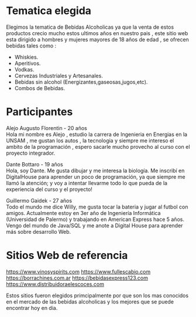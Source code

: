 # Tematica elegida
Elegimos la tematica de Bebidas Alcoholicas ya que la venta de estos productos  crecio mucho estos ultimos años en nuestro pais , este sitio web esta dirigido a hombres y mujeres mayores de 18 años de edad , se ofrecen bebidas tales como :
- Whiskies.
- Aperitivos.
- Vodkas.
- Cervezas Industriales y Artesanales.
- Bebidas sin alcohol (Energizantes,gaseosas,jugos,etc).
- Combos de Bebidas.

# Participantes
Alejo Augusto Florentin - 20 años\
Hola mi nombre es Alejo , estudio la carrera de Ingenieria en Energias en la UNSAM , me gustan los autos , la tecnologia y siempre me intereso el ambito de la programación , espero sacarle mucho provecho al curso con el proyecto integrador.

Dante Bottaro - 19 años\
Hola, soy Dante. Me gusta dibujar y me interesa la biología. Me inscribí en DigitalHouse para aprender un poco de programación, ya que siempre me llamó la atención; y voy a intentar llevarme todo lo que pueda de la experiencia del curso y el proyecto!

Guillermo Gaidek - 27 años\
Todo el mundo me dice Willy, me gusta tocar la bateria y jugar al futbol con amigos. Actualmente estoy en 3er año de Ingeniería Informática (Universidad de Palermo) y trabajando en American Express hace 5 años. Vengo del mundo de Java/SQL y me anote a Digital House para aprender más sobre desarrollo Web. 

# Sitios Web de referencia
https://www.vinosyspirits.com
https://www.fullescabio.com
https://borrachines.com.ar
https://bebidasexpress123.com
https://www.distribuidoraelescoces.com

Estos sitios fueron elegidos primcipalmente por que son los mas conocidos en el mercado de las bebidas alcoholicas y los mejores que se puede encontrar hoy en dia.
